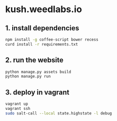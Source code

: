 # kush.weedlabs.io


## 1. install dependencies

```bash
npm install -g coffee-script bower recess
curd install -r requirements.txt
```

## 2. run the website

```bash
python manage.py assets build
python manage.py run
```

## 3. deploy in vagrant

```bash
vagrant up
vagrant ssh
sudo salt-call --local state.highstate -l debug
```
